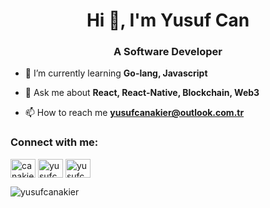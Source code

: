 <h1 align="center">Hi 👋, I'm Yusuf Can</h1>
<h3 align="center">A Software Developer</h3>

- 🌱 I’m currently learning **Go-lang, Javascript**

- 💬 Ask me about **React, React-Native, Blockchain, Web3**

- 📫 How to reach me **yusufcanakier@outlook.com.tr**

<h3 align="left">Connect with me:</h3>
<p align="left">
<a href="https://twitter.com/canakier" target="blank"><img align="center" src="https://raw.githubusercontent.com/rahuldkjain/github-profile-readme-generator/master/src/images/icons/Social/twitter.svg" alt="canakier" height="30" width="40" /></a>
<a href="https://linkedin.com/in/yusufcanakier" target="blank"><img align="center" src="https://raw.githubusercontent.com/rahuldkjain/github-profile-readme-generator/master/src/images/icons/Social/linked-in-alt.svg" alt="yusufcanakier" height="30" width="40" /></a>
<a href="https://instagram.com/yusufcanakier" target="blank"><img align="center" src="https://raw.githubusercontent.com/rahuldkjain/github-profile-readme-generator/master/src/images/icons/Social/instagram.svg" alt="yusufcanakier" height="30" width="40" /></a>
</p>



<p><img align="center" src="https://github-readme-streak-stats.herokuapp.com/?user=yusufcanakier&" alt="yusufcanakier" /></p>

